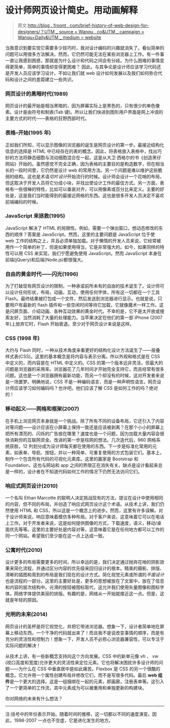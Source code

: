 # 设计师网页设计简史。用动画解释

> 原文:[http://blog . froont . com/brief-history-of-web-design-for-designers/？UTM _ source = Wanqu . co&UTM _ campaign = Wanqu+Daily&UTM _ medium = website](http://blog.froont.com/brief-history-of-web-design-for-designers/?utm_source=wanqu.co&utm_campaign=Wanqu+Daily&utm_medium=website)

当我意识到要实现它需要多少技巧时，我对设计编码的兴趣就消失了。看似简单的问题可以用很多方法解决。然而，它仍然可能无法在某些浏览器上工作。有一件事一直让我感到困惑，那就是为什么设计和代码之间会有分歧。为什么困难的事情变得更简单，简单的事情却变得更困难？
因此，与其争论是设计师应该学习代码还是开发人员应该学习设计，不如让我们就 web 设计如何发展以及我们如何弥合代码和设计之间的差距建立一些共识。

### 网页设计的黑暗时代(1989)

网页设计的最开始是相当黑暗的，因为屏幕实际上是黑色的，只有很少的单色像素。设计是由符号和制表(Tab 键)。所以让我们快进到图形用户界面是网上冲浪的主要方式的时代——表格的狂野西部时代。

### 表格–开始(1995 年)

正如我们所知，可以显示图像的浏览器的诞生是网页设计的第一步。最接近结构化信息的选择是 HTML 中已经存在的表的概念。因此，将表格放入表格中，找出巧妙的方法将静态细胞与流动细胞混合在一起，这是从大卫·西格尔的书《创造黑仔网站》开始的。虽然感觉不完全正确，因为表格的主要目的是构造数字，但在相当长的一段时间里，它仍然是设计 web 的常用方法。另一个问题是难以维护这些脆弱的结构。这也是术语*切片设计*开始流行的时候。设计师会设计一个花哨的布局，但这取决于开发人员将它分成小块，并找出使设计工作的最佳方式。另一方面，表格有一些很棒的特性，比如可以垂直对齐，可以用像素或百分比来定义。主要的好处是，这是我们当时能得到的最接近网格的东西。这也是很多开发人员决定不喜欢前端编码的时候。

### JavaScript 来拯救(1995)

JavaScript 解决了 HTML 的局限性。例如，需要一个弹出窗口，想动态修改的东西的顺序？答案是 JavaScript。然而，这里的主要问题是 JavaScript 位于使 web 工作的结构之上，并且必须单独加载。对于懒惰的开发人员来说，它经常被用作一个简单的补丁，但是如果使用得当，它是非常强大的。如今，如果同样的特性可以用 CSS 来实现，我们宁愿避免使用 JavaScript。然而 JavaScript 本身在前端(jQuery)和后端(Node.js)都很强大。

### 自由的黄金时代——闪光(1996)

为了打破现有网页设计的限制，一种承诺前所未有的自由的技术诞生了。设计师可以设计任何形状，布局，动画，互动，使用任何字体，所有这一切都在一个工具 Flash。最终结果被打包成一个文件，然后发送到浏览器进行显示。也就是说，只要用户有最新的 flash 插件和一些空闲时间等待它加载，它就像魔术一样工作。这是闪屏页面、介绍动画、各种互动效果的黄金时代。不幸的是，它不是太开放或搜索友好，当然消耗了大量的处理能力。当苹果决定在他们的第一部 iPhone (2007 年)上放弃它时，Flash 开始衰退。至少对于网页设计来说是这样。

### CSS (1998 年)

大约与 Flash 同时，一种从技术角度来看更好的结构化设计方法诞生了——层叠样式表(CSS)。这里的基本概念是将内容与表示分离。所以外观和格式是在 CSS 中定义的，而内容是在 HTML 中定义的。CSS 的第一个版本远非灵活，但最大的问题是浏览器的采用率。浏览器花了几年时间才开始完全支持它，而且经常有很多问题。这也是一个浏览器拥有最新功能，而另一个却没有的时候，这对开发者来说是一场噩梦。明确地说，CSS 不是一种编码语言，而是一种声明性语言。网页设计师应该学习如何编码吗？也许吧。他们应该了解 CSS 是如何工作的吗？绝对的！

### 移动起义——网格和框架(2007)

在手机上浏览网页本身就是一个挑战。除了所有不同的设备布局，它还引入了内容对等问题——设计应该在小屏幕上保持一致还是应该被剥离？在那个小小的屏幕上把所有漂亮的、闪烁的广告放在哪里？速度也是一个问题，因为加载大量内容会很快消耗你的互联网资金。改进的第一步是柱网的想法。几次迭代后，960 网格系统获胜，12 列划分成为设计师每天都在使用的东西。下一步是标准化常用的元素，如表单、导航、按钮，并以一种简单、可重复使用的方式包装它们。基本上，制作一个包含所有代码的可视化元素库。这里的赢家是 Bootstrap 和 Foundation，这也与网站和 app 之间的界限正在消失有关。缺点是设计看起来总是一样的，设计者在不知道代码如何工作的情况下仍然无法访问它们。

### 响应式网页设计(2010)

一个名叫 Ethan Marcotte 的聪明人决定挑战现有的方法，提议在设计中使用相同的内容，但不同的布局，并创造了响应式网页设计这个术语。从技术上讲，我们仍然使用 HTML 和 CSS，所以这是一个概念上的进步。然而，这里有许多误解。对于设计师来说，响应意味着模仿多种布局。对于客户来说，这意味着它可以在电话上工作。对于开发者来说，这是如何提供图像的方式，下载速度，语义，移动/桌面优先等等。这里的主要好处是内容对等，这意味着它是在任何地方都可以工作的同一个网站。希望我们至少能在这一点上达成一致。

### 公寓时代(2010)

设计更多的布局需要更多的时间，所以幸运的是，我们决定通过抛弃花哨的阴影效果来简化流程，并通过区分内容的优先级来回归设计的根本。精美的摄影、排版、清晰的插图和周到的布局是我们现在的设计方式。简化视觉元素或所谓的*平面设计*也是流程的一部分。这里的主要好处是，更多的思想被放在了文案中，放在了信息和内容的层次结构中。光滑的按钮被图标取代，这允许我们使用矢量图像和图标字体。网络字体提供美丽的排版。有趣的是，网络从一开始就接近这一点。但是，这就是年轻的原因。

### 光明的未来(2014)

网页设计的圣杯是将它视觉化，并把它带进浏览器。想象一下，设计者简单地在屏幕上移动东西，一个干净的代码就出来了！而且我不是说改变事情的顺序，而是有充分的灵活性和控制力！想象一下，开发人员不必担心浏览器兼容性，可以专注于实际问题的解决！

从技术上讲，有一些新概念支持向这个方向发展。CSS 中的新单元像 *vh* 、 *vw* (视口高度和宽度)允许更大的灵活性来定位元素。它也将解决困扰许多设计师的问题——为什么在 CSS 中垂直居中是如此痛苦。Flexbox 是 CSS 的另一个很酷的概念。它允许用一个属性创建布局并修改它们，而不是写很多代码。最后 **web 组件**是一个更大的选择。这是一组捆绑在一起的元素，即画廊，注册表单等。这引入了一个更简单的工作流，其中元素成为可以被重用和单独更新的构建块。

你对网络的未来有什么想法？

* * *

注:括号中的年份表示开始。随着时间的推移，这一切都以不同的速度演变。因此，1998-2007 一点也不空虚，它是进化发生的地方。